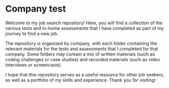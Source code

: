 # Company test
 
Welcome to my job search repository! Here, you will find a collection of the various tests and in-home assessments that I have completed as part of my journey to find a new job.

The repository is organized by company, with each folder containing the relevant materials for the tests and assessments that I completed for that company. Some folders may contain a mix of written materials (such as coding challenges or case studies) and recorded materials (such as video interviews or screencasts).

I hope that this repository serves as a useful resource for other job seekers, as well as a portfolio of my skills and experience. Thank you for visiting!
